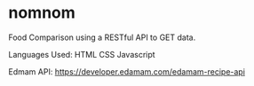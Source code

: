 # nomnom
Food Comparison using a RESTful API to GET data.

Languages Used:
HTML
CSS
Javascript

Edmam API: https://developer.edamam.com/edamam-recipe-api
